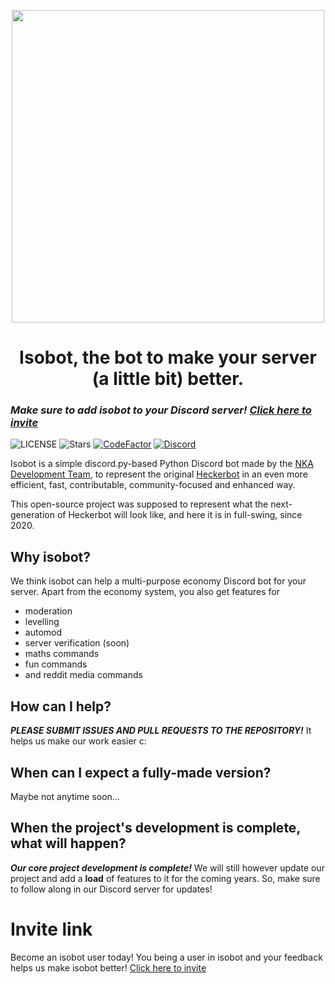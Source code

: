 <p align="center">
  <img width="500px" src="https://github.com/PyBotDevs/isobot-resources/blob/base/lazer/icons/grey-transparent.png?raw=true">
</p>

<h1 align='center'>Isobot, the bot to make your server (a little bit) better.</h1>

### ***Make sure to add isobot to your Discord server! [Click here to invite](https://discord.com/api/oauth2/authorize?client_id=896437848176230411&permissions=8&scope=bot%20applications.commands)***

![LICENSE](https://img.shields.io/github/license/PyBotDevs/isobot)
![Stars](https://img.shields.io/github/stars/PyBotDevs/isobot)
[![CodeFactor](https://www.codefactor.io/repository/github/pybotdevs/isobot/badge)](https://www.codefactor.io/repository/github/pybotdevs/isobot)
[![Discord](https://img.shields.io/discord/880409977074888714?color=%235865F2&label=Discord&logo=discord&logoColor=%23FFFFFF)](https://discord.gg/b5pz8T6Yjr)

Isobot is a simple discord.py-based Python Discord bot made by the [NKA Development Team](https://github.com/PyBotDevs), to represent the original [Heckerbot](https://github.com/notsniped/heckerbot) in an even more efficient, fast, contributable, community-focused and enhanced way.

This open-source project was supposed to represent what the next-generation of Heckerbot will look like, and here it is in full-swing, since 2020.

## Why isobot?
We think isobot can help a multi-purpose economy Discord bot for your server. Apart from the economy system, you also get features for
* moderation
* levelling
* automod
* server verification (soon)
* maths commands
* fun commands
* and reddit media commands

## How can I help?
***PLEASE SUBMIT ISSUES AND PULL REQUESTS TO THE REPOSITORY!*** It helps us make our work easier c:

## When can I expect a fully-made version?
Maybe not anytime soon...

## When the project's development is complete, what will happen?
***Our core project development is complete!*** We will still however update our project and add a **load** of features to it for the coming years. So, make sure to follow along in our Discord server for updates!

# Invite link
Become an isobot user today! You being a user in isobot and your feedback helps us make isobot better! [Click here to invite](https://discord.com/api/oauth2/authorize?client_id=896437848176230411&permissions=8&scope=bot%20applications.commands)

<!--## Extras
# Highlights
Work command:

![image](https://user-images.githubusercontent.com/72265661/170833960-7ce1acdf-7dc6-4933-8969-144ed2d57a93.png)
-->
